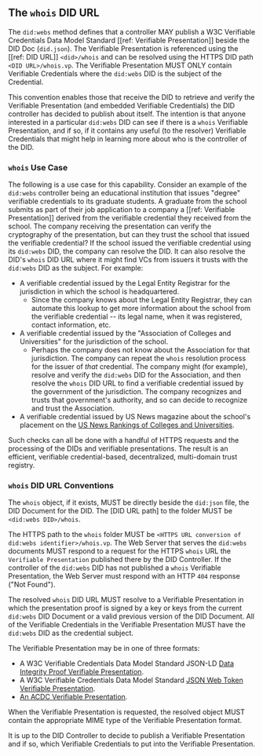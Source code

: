 ## The `whois` DID URL

The `did:webs` method defines that a controller MAY publish a W3C Verifiable
Credentials Data Model Standard [[ref: Verifiable Presentation]] beside the DID
Doc (`did.json`). The Verifiable Presentation is referenced using the [[ref: DID
URL]] `<did>/whois` and can be resolved using the HTTPS DID path `<DID
URL>/whois.vp`. The Verifiable Presentation MUST ONLY contain Verifiable
Credentials where the `did:webs` DID is the subject of the Credential.

This convention enables those that receive the DID to retrieve and verify the
Verifiable Presentation (and embedded Verifiable Credentials) the DID controller
has decided to publish about itself. The intention is that anyone interested in
a particular `did:webs` DID can see if there is a `whois` Verifiable
Presentation, and if so, if it contains any useful (to the resolver)
Verifiable Credentials that might help in learning more about who is the
controller of the DID.

### `whois` Use Case

The following is a use case for this capability. Consider an example of the
`did:webs` controller being an educational institution that issues "degree"
verifiable credentials to its graduate students. A graduate from the school
submits as part of their job application to a company a [[ref: Verifiable
Presentation]] derived from the verifiable credential they received from the
school. The company receiving the presentation can verify the cryptography of
the presentation, but can they trust the school that issued the verifiable
credential? If the school issued the verifiable credential using its `did:webs`
DID, the company can resolve the DID. It can also resolve the DID's
`whois` DID URL where it might find VCs from issuers it trusts with the
`did:webs` DID as the subject. For example:

- A verifiable credential issued by the Legal Entity Registrar for the
  jurisdiction in which the school is headquartered.
  - Since the company knows about the Legal Entity Registrar, they can automate
    this lookup to get more information about the school from the verifiable
    credential -- its legal name, when it was registered, contact information,
    etc.
- A verifiable credential issued by the "Association of Colleges and
  Universities" for the jurisdiction of the school.
  - Perhaps the company does not know about the Association for that
    jurisdiction. The company can repeat the `whois` resolution process for the
    issuer of _that_ credential. The company might (for example), resolve and
    verify the `did:webs` DID for the Association, and then resolve the `whois`
    DID URL to find a verifiable credential issued by the government of the
    jurisdiction. The company recognizes and trusts that government's authority,
    and so can decide to recognize and trust the Association.
- A verifiable credential issued by US News magazine about the school's
  placement on the [US News Rankings of Colleges and Universities].

Such checks can all be done with a handful of HTTPS requests and the processing
of the DIDs and verifiable presentations. The result is an efficient, verifiable
credential-based, decentralized, multi-domain trust registry.

[US News Rankings of Colleges and Universities]: https://www.usnews.com/education/best-global-universities

### `whois` DID URL Conventions

The `whois` object, if it exists, MUST be directly beside the `did:json`
file, the DID Document for the DID. The [DID URL path] to the folder MUST be
`<did:webs DID>/whois`.

The HTTPS path to the `whois` folder MUST be `<HTTPS URL conversion of did:webs
identifier>/whois.vp`. The Web Server that serves the `did:webs` documents
MUST respond to a request for the HTTPS `whois` URL the `Verifiable
Presentation` published there by the DID Controller. If the controller of the
`did:webs` DID has not published a `whois` Verifiable Presentation, the Web
Server must respond with an HTTP `404` response ("Not Found").

The resolved `whois` DID URL MUST resolve to a Verifiable Presentation in which
the presentation proof is signed by a key or keys from the current `did:webs`
DID Document or a valid previous version of the DID Document. All of the
Verifiable Credentials in the Verifiable Presentation MUST have the `did:webs`
DID as the credential subject.

The Verifiable Presentation may be in one of three formats:

- A W3C Verifiable Credentials Data Model Standard JSON-LD [Data Integrity Proof
  Verifiable Presentation].
- A W3C Verifiable Credentials Data Model Standard [JSON Web Token
  Verifiable Presentation].
- [An ACDC Verifiable Presentation].

[Data Integrity Proof Verifiable Presentation]: https://www.w3.org/TR/vc-data-model/#data-integrity-proofs
[JSON Web Token Verifiable Presentation]: https://www.w3.org/TR/vc-data-model/#example-verifiable-presentation-using-jwt-compact-serialization-non-normative
[An ACDC Verifiable Presentation]: https://trustoverip.github.io/tswg-acdc-specification/draft-ssmith-acdc.html

When the Verifiable Presentation is requested, the resolved object MUST
contain the appropriate MIME type of the Verifiable Presentation format.

It is up to the DID Controller to decide to publish a Verifiable Presentation
and if so, which Verifiable Credentials to put into the Verifiable Presentation.
